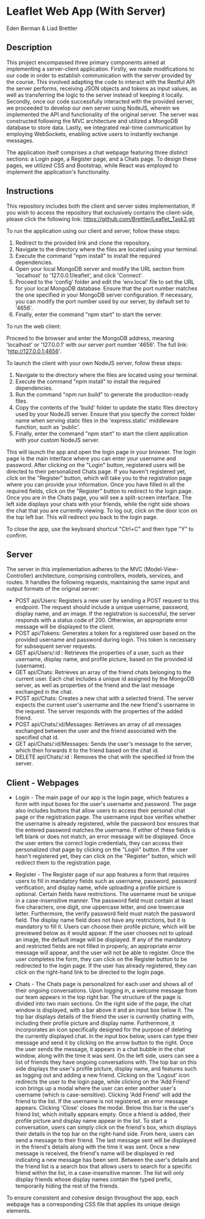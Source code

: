 # Leaflet Web App (With Server)
Eden Berman & Liad Brettler

## Description
This project encompassed three primary components aimed at implementing a server-client application. Firstly, we made modifications to our code in order to establish communication with the server provided by the course. This involved adapting the code to interact with the Restful API the server performs, receiving JSON objects and tokens as input values, as well as transferring the logic to the server instead of keeping it locally. Secondly, once our code successfully interacted with the provided server, we proceeded to develop our own server using NodeJS, wherein we implemented the API and functionality of the original server. The server was constructed following the MVC architecture and utilized a MongoDB database to store data. Lastly, we integrated real-time communication by employing WebSockets, enabling active users to instantly exchange messages.

The application itself comprises a chat webpage featuring three distinct sections: a Login page, a Register page, and a Chats page. To design these pages, we utilized CSS and Bootstrap, while React was employed to implement the application's functionality.

## Instructions
This repository includes both the client and server sides implementation, If you wish to access the repository that exclusively contains the client-side, please click the following link: https://github.com/Brettler/Leaflet_Task2.git

To run the application using our client and server, follow these steps:

1. Redirect to the provided link and clone the repository.
2. Navigate to the directory where the files are located using your terminal.
3. Execute the command "npm install" to install the required dependencies.
4. Open your local MongoDB server and modify the URL section from 'localhost' to '127.0.0.1/leaflet', and click 'Connect'.
5. Proceed to the 'config' folder and edit the 'env.local' file to set the URL for your local MongoDB database. Ensure that the port number matches the one specified in your MongoDB server configuration. If necessary, you can modify the port number used by our server, by default set to '4656'.
6. Finally, enter the command "npm start" to start the server.

To run the web client:

Proceed to the browser and enter the MongoDB address, meaning 'localhost' or '127.0.0.1' with our server port number '4656'. The full link: 'http://127.0.0.1:4656'.

To launch the client with your own NodeJS server, follow these steps:

1. Navigate to the directory where the files are located using your terminal.
2. Execute the command "npm install" to install the required dependencies.
3. Run the command "npm run build" to generate the production-ready files.
4. Copy the contents of the 'build' folder to update the static files directory used by your NodeJS server. Ensure that you specify the correct folder name when serving static files in the 'express.static' middleware function, such as 'public'.
5. Finally, enter the command "npm start" to start the client application with your custom NodeJS server.

This will launch the app and open the login page in your browser. The login page is the main interface where you can enter your username and password. After clicking on the "Login" button, registered users will be directed to their personalized Chats page. If you haven't registered yet, click on the "Register" button, which will take you to the registration page where you can provide your information. Once you have filled in all the required fields, click on the "Register" button to redirect to the login page.
Once you are in the Chats page, you will see a split-screen interface. The left side displays your chats with your friends, while the right side shows the chat that you are currently viewing. To log out, click on the door icon on the top left bar. This will redirect you back to the login page.

To close the app, use the keyboard shortcut "Ctrl+C" and then type "Y" to confirm.

## Server

The server in this implementation adheres to the MVC (Model-View-Controller) architecture, comprising controllers, models, services, and routes. It handles the following requests, maintaining the same input and output formats of the original server:
* POST api/Users: Registers a new user by sending a POST request to this endpoint. The request should include a unique username, password, display name, and an image. If the registration is successful, the server responds with a status code of 200. Otherwise, an appropriate error message will be displayed to the client.
* POST api/Tokens: Generates a token for a registered user based on the provided username and password during login. This token is necessary for subsequent server requests.
* GET api/Users/:id : Retrieves the properties of a user, such as their username, display name, and profile picture, based on the provided id (username).
* GET api/Chats: Retrieves an array of the friend chats belonging to the current user. Each chat includes a unique id assigned by the MongoDB server, as well as properties of the friend and the last message exchanged in the chat.
* POST api/Chats: Creates a new chat with a selected friend. The server expects the current user's username and the new friend's username in the request. The server responds with the properties of the added friend.
* POST api/Chats/:id/Messages: Retrieves an array of all messages exchanged between the user and the friend associated with the specified chat id.
* GET api/Chats/:id/Messages: Sends the user's message to the server, which then forwards it to the friend based on the chat id.
* DELETE api/Chats/:id : Removes the chat with the specified id from the server.

## Client - Webpages
* Login - The main page of our app is the login page, which features a form with input boxes for the user's username and password. The page also includes buttons that allow users to access their personal chat page or the registration page. The username input box verifies whether the username is already registered, while the password box ensures that the entered password matches the username. If either of these fields is left blank or does not match, an error message will be displayed. Once the user enters the correct login credentials, they can access their personalized chat page by clicking on the "Login" button. If the user hasn't registered yet, they can click on the "Register" button, which will redirect them to the registration page.

* Register - The Register page of our app features a form that requires users to fill in mandatory fields such as username, password, password verification, and display name, while uploading a profile picture is optional. Certain fields have restrictions. The username must be unique in a case-insensitive manner. The password field must contain at least five characters, one digit, one uppercase letter, and one lowercase letter. Furthermore, the verify password field must match the password field. The display name field does not have any restrictions, but it is mandatory to fill it. Users can choose their profile picture, which will be previewed below as it would appear. If the user chooses not to upload an image, the default image will be displayed.
If any of the mandatory and restricted fields are not filled in properly, an appropriate error message will appear, and the user will not be able to register. Once the user completes the form, they can click on the Register button to be redirected to the login page. If the user has already registered, they can click on the right-hand link to be directed to the login page.

* Chats - The Chats page is personalized for each user and shows all of their ongoing conversations. Upon logging in, a welcome message from our team appears in the top right bar. The structure of the page is divided into two main sections.
    On the right side of the page, the chat window is displayed, with a bar above it and an input box below it. The top bar displays details of the friend the user is currently chatting with, including their profile picture and display name. Furthermore, it incorporates an icon specifically designed for the purpose of deleting the currently displayed chat. In the input box below, users can type their message and send it by clicking on the arrow button to the right. Once the user sends the message, it appears in a chat bubble in the chat window, along with the time it was sent.
    On the left side, users can see a list of friends they have ongoing conversations with. The top bar on this side displays the user's profile picture, display name, and features such as logging out and adding a new friend. Clicking on the 'Logout' icon redirects the user to the login page, while clicking on the 'Add Friend' icon brings up a modal where the user can enter another user's username (which is case-sensitive). Clicking 'Add Friend' will add the friend to the list. If the username is not registered, an error message appears. Clicking 'Close' closes the modal.
    Below this bar is the user's friend list, which initially appears empty. Once a friend is added, their profile picture and display name appear in the list. To start a conversation, users can simply click on the friend's box, which displays their details in the top bar on the right-hand side. From here, users can send a message to their friend. The last message sent will be displayed in the friend's details along with the time it was sent. Once a new message is received, the friend's name will be displayed in red indicating a new message has been sent.
    Between the user's details and the friend list is a search box that allows users to search for a specific friend within the list, in a case-insensitive manner. The list will only display friends whose display names contain the typed prefix, temporarily hiding the rest of the friends.

To ensure consistent and cohesive design throughout the app, each webpage has a corresponding CSS file that applies its unique design elements.

